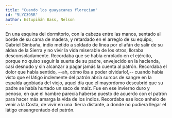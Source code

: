 ```yaml
---
title: "Cuando los guayacanes florecían"
id: "5LYC395R"
author: Estupiñán Bass, Nelson
---
```

<div data-schema-version="8"><p>En una esquina del dormitorio, con la cabeza entre las manos, sentado al borde de su cama de madera, y retardado en el arreglo de su equipo, Gabriel Simbaña, indio metido a soldado de línea por el afán de salir de su aldea de la Sierra y no vivir la vida miserable de los otros, lloraba desconsoladamente. Recordaba que se había enrolado en el ejército, porque no quiso seguir la suerte de su padre, envejecido en la hacienda, casi desnudo y sin alcanzar a pagar jamás la cuenta al patrón. Recordaba el dolor que había sentido, --ah, cómo iba a poder olvidarlo!,-- cuando había visto que el látigo inclemente del patrón abría surcos de sangre en la espalda agobiada del viejo, aquel día que el mayordomo descubrió que su padre se había hurtado un saco de maíz. Fue en ese invierno duro y penoso, en que el hambre parecía haberse puesto de acuerdo con el patrón para hacer más amarga la vida de los indios. Recordaba ese loco anhelo de venir a la Costa, de vivir en una &nbsp;tierra distante, a donde no pudiera llegar el látigo ensangrentado del patrón.</p> </div>